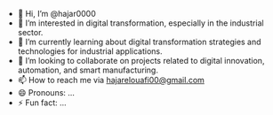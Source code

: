 - 👋 Hi, I’m @hajar0000
- 👀 I’m interested in digital transformation, especially in the industrial sector.
- 🌱 I’m currently learning about digital transformation strategies and technologies for industrial applications.
- 💞️ I’m looking to collaborate on projects related to digital innovation, automation, and smart manufacturing.
- 📫 How to reach me via hajarelouafi00@gmail.com
- 😄 Pronouns: ...
- ⚡ Fun fact: ...

<!---
hajar0000/hajar0000 is a ✨ special ✨ repository because its `README.md` (this file) appears on your GitHub profile.
You can click the Preview link to take a look at your changes.
--->
